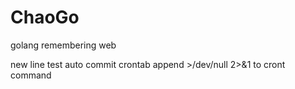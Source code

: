 # ChaoGo
golang remembering web

new line
test auto commit crontab append >/dev/null 2>&1 to cront command

